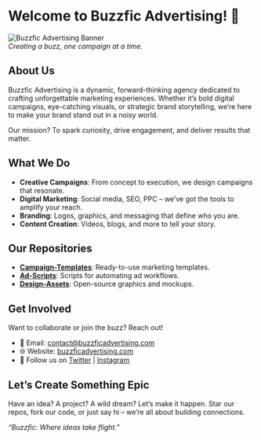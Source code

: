 # Welcome to Buzzfic Advertising! 🚀

![Buzzfic Advertising Banner](https://via.placeholder.com/800x200.png?text=Buzzfic+Advertising)  
*Creating a buzz, one campaign at a time.*

## About Us
Buzzfic Advertising is a dynamic, forward-thinking agency dedicated to crafting unforgettable marketing experiences. Whether it’s bold digital campaigns, eye-catching visuals, or strategic brand storytelling, we’re here to make your brand stand out in a noisy world. 

Our mission? To spark curiosity, drive engagement, and deliver results that matter.

## What We Do
- **Creative Campaigns**: From concept to execution, we design campaigns that resonate.
- **Digital Marketing**: Social media, SEO, PPC – we’ve got the tools to amplify your reach.
- **Branding**: Logos, graphics, and messaging that define who you are.
- **Content Creation**: Videos, blogs, and more to tell your story.

## Our Repositories
- **[Campaign-Templates](https://github.com/BuzzficAdvertising/campaign-templates)**: Ready-to-use marketing templates.
- **[Ad-Scripts](https://github.com/BuzzficAdvertising/ad-scripts)**: Scripts for automating ad workflows.
- **[Design-Assets](https://github.com/BuzzficAdvertising/design-assets)**: Open-source graphics and mockups.

## Get Involved
Want to collaborate or join the buzz? Reach out!  
- 📧 Email: contact@buzzficadvertising.com  
- 🌐 Website: [buzzficadvertising.com](https://buzzficadvertising.com)  
- 💬 Follow us on [Twitter](https://twitter.com/BuzzficAds) | [Instagram](https://instagram.com/buzzficadvertising)

## Let’s Create Something Epic
Have an idea? A project? A wild dream? Let’s make it happen. Star our repos, fork our code, or just say hi – we’re all about building connections.

*“Buzzfic: Where ideas take flight.”*
